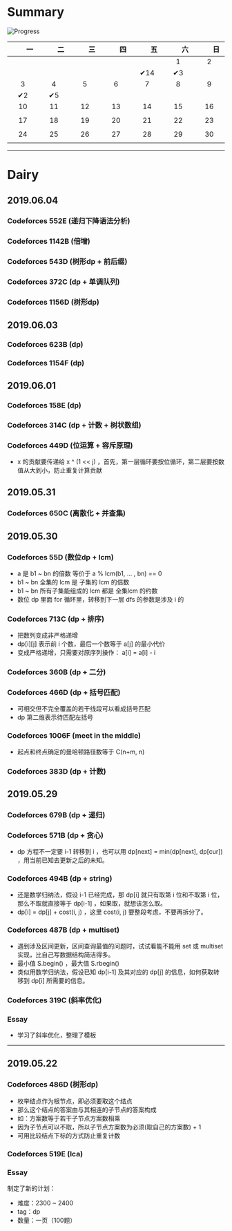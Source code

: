 # Summary

![Progress](http://progressed.io/bar/24?title=Difficulty:2300~2400|tag:dp)

|　　一　　|　　二　　|　　三　　|　　四　　|　　五　　|　　六　　|　　日　　|
| :--: | :--: | :--: | :--: | :--: | :--: | :--: |
|      |      |     |  |     |  1   |  2   |
|      |      |      |    | ✔14 | ✔3 |  |
|  3   |  4   |  5   |  6   |  7  |  8  |  9  |
| ✔2 | ✔5 |      |      |      |  |      |
|  10  |  11  |  12  |  13  |  14  |  15  |  16  |
|      |      |      |      |      |      |      |
|  17  |  18  |  19  |  20  |  21  |  22  |  23  |
|      |  |  |      |      |  |      |
|  24  |  25  |  26  |  27  |  28  | 29 | 30 |
|      |      |  |  |  |      |      |

---

# Dairy

## 2019.06.04

### Codeforces 552E (递归下降语法分析)

### Codeforces 1142B (倍增)

### Codeforces 543D (树形dp + 前后缀)

### Codeforces 372C (dp + 单调队列)

### Codeforces 1156D (树形dp)

## 2019.06.03

### Codeforces 623B (dp)

### Codeforces 1154F (dp)

## 2019.06.01

### Codeforces 158E (dp)

### Codeforces 314C (dp + 计数 + 树状数组)

### Codeforces 449D (位运算 + 容斥原理)

- x 的贡献要传递给 x ^ (1 << j) ，首先，第一层循环要按位循环，第二层要按数值从大到小，防止重复计算贡献

## 2019.05.31

### Codeforces 650C (离散化 + 并查集)

## 2019.05.30

### Codeforces 55D (数位dp + lcm)

- a 是 b1 ~ bn 的倍数 等价于 a % lcm(b1, ... , bn) == 0
- b1 ~ bn 全集的 lcm 是 子集的 lcm 的倍数
- b1 ~ bn 所有子集能组成的 lcm 都是 全集lcm 的约数
- 数位 dp 里面 for 循环里，转移到下一层 dfs 的参数是涉及 i 的

### Codeforces 713C (dp + 排序)

- 把数列变成非严格递增
- dp[i]\[j] 表示前 i 个数，最后一个数等于 a[j] 的最小代价
- 变成严格递增，只需要对原序列操作： a[i] = a[i] - i

### Codeforces 360B (dp + 二分)

### Codeforces 466D (dp + 括号匹配)

- 可相交但不完全覆盖的若干线段可以看成括号匹配
- dp 第二维表示待匹配左括号

### Codeforces 1006F (meet in the middle)

- 起点和终点确定的曼哈顿路径数等于 C(n+m, n)

### Codeforces 383D (dp + 计数)

## 2019.05.29

### Codeforces 679B (dp + 递归)

### Codeforces 571B (dp + 贪心)

- dp 方程不一定要 i-1 转移到 i ，也可以用 dp[next] = min(dp[next], dp[cur]) ，用当前已知去更新之后的未知。

### Codeforces 494B (dp + string)

- 还是数学归纳法，假设 i-1 已经完成，那 dp[i] 就只有取第 i 位和不取第 i 位，那么不取就直接等于 dp[i-1] ，如果取，就想该怎么取。
- dp[i] = dp[j] + cost(i, j) ，这里 cost(i, j) 要整段考虑，不要再拆分了。

### Codeforces 487B (dp + multiset)

- 遇到涉及区间更新，区间查询最值的问题时，试试看能不能用 set 或 multiset 实现，比自己写数据结构简洁得多。
- 最小值 S.begin() ，最大值 S.rbegin()
- 类似用数学归纳法，假设已知 dp[i-1] 及其对应的 dp[j] 的信息，如何获取转移到 dp[i] 所需要的信息。

### Codeforces 319C (斜率优化)

### Essay

- 学习了斜率优化，整理了模板

---

## 2019.05.22

### Codeforces 486D (树形dp)

- 枚举结点作为根节点，即必须要取这个结点
- 那么这个结点的答案由与其相连的子节点的答案构成
- 如：方案数等于若干子节点方案数相乘
- 因为子节点可以不取，所以子节点方案数为必须(取自己的方案数) + 1
- 可用比较结点下标的方式防止重复计数

### Codeforces 519E (lca)

### Essay

制定了新的计划：
- 难度：2300 ~ 2400
- tag：dp
- 数量：一页（100题）

